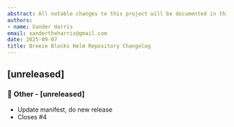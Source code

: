 ```yaml
---
abstract: All notable changes to this project will be documented in this file.
authors:
- name: Xander Harris
email: xandertheharris@gmail.com
date: 2025-09-07
title: Breeze Blocks Helm Repository Changelog
---
```


## [unreleased]


### 💼 Other - [unreleased]


- Update manifest, do new release
- Closes #4
<!-- generated by git-cliff -->
